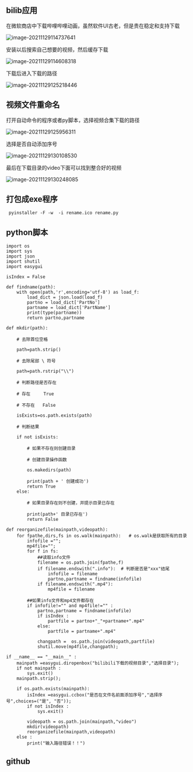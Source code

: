 
## bilib应用

在微软商店中下载哔哩哔哩动画，虽然软件UI古老，但是贵在稳定和支持下载

![image-20211129114737641](image-20211129114737641.png)

安装以后搜索自己想要的视频，然后缓存下载

![image-20211129114608318](image-20211129114608318.png)

下载后进入下载的路径

![image-20211129125218446](image-20211129125218446.png)

## 视频文件重命名

打开自动命令的程序或者py脚本，选择视频合集下载的路径

![image-20211129125956311](image-20211129125956311.png)

选择是否自动添加序号

![image-20211129130108530](image-20211129130108530.png)

最后在下载目录的video下面可以找到整合好的视频

![image-20211129130248085](image-20211129130248085.png)

## 打包成exe程序

```
 pyinstaller -F -w  -i rename.ico rename.py
```

## python脚本

```
import os
import sys
import json
import shutil
import easygui

isIndex = False

def findname(path):
    with open(path,'r',encoding='utf-8') as load_f:
        load_dict = json.load(load_f)
        partno = load_dict['PartNo']
        partname = load_dict['PartName']
        print(type(partname))
        return partno,partname
        
def mkdir(path):

    # 去除首位空格

    path=path.strip()

    # 去除尾部 \ 符号

    path=path.rstrip("\\")

    # 判断路径是否存在

    # 存在     True

    # 不存在   False

    isExists=os.path.exists(path)

    # 判断结果

    if not isExists:

        # 如果不存在则创建目录

        # 创建目录操作函数

        os.makedirs(path) 

        print(path + ' 创建成功')
        return True
    else:

        # 如果目录存在则不创建，并提示目录已存在

        print(path+' 目录已存在')
        return False

def reorganizefile(mainpath,videopath):
    for fpathe,dirs,fs in os.walk(mainpath):   # os.walk是获取所有的目录
        infofile ="";
        mp4file="";
        for f in fs:
            ##读取info文件
            filename = os.path.join(fpathe,f)
            if filename.endswith(".info"):  # 判断是否是"xxx"结尾
                infofile = filename
                partno,partname = findname(infofile)
            if filename.endswith(".mp4"):
                mp4file = filename
        
        ##如果info文件和mp4文件都存在
        if infofile!="" and mp4file!="" :
            partno,partname = findname(infofile)
            if isIndex :
                partfile = partno+"_"+partname+".mp4"
            else:
                partfile = partname+".mp4"

            changpath =  os.path.join(videopath,partfile)
            shutil.move(mp4file,changpath);

if __name__ == "__main__" :
    mainpath =easygui.diropenbox("bilibili下载的视频目录","选择目录");
    if not mainpath :
        sys.exit()
    mainpath.strip();
    
    if os.path.exists(mainpath):
        isIndex =easygui.ccbox("是否在文件名前面添加序号","选择序号",choices=("是", "否"));
        if not isIndex :
            sys.exit()

        videopath = os.path.join(mainpath,"video")
        mkdir(videopath)
        reorganizefile(mainpath,videopath)
    else :
        print("输入路径错误！！")
```

## github

